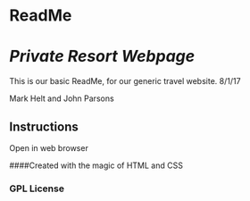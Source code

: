 # ReadMe
# _Private Resort Webpage_

This is our basic ReadMe, for our generic travel website. 8/1/17

Mark Helt and John Parsons


## Instructions

 Open in web browser




####Created with the magic of HTML and CSS

### GPL License
